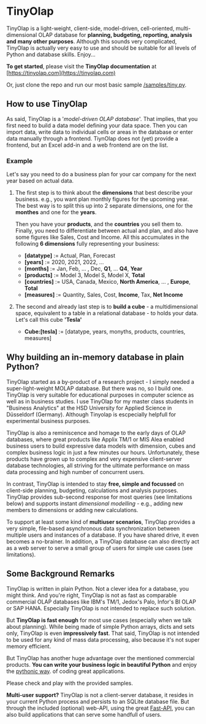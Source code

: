 # TinyOlap 

TinyOlap is a light-weight, client-side, model-driven, cell-oriented, multi-dimensional OLAP 
database for **planning, budgeting, reporting, analysis and many other purposes**. 
Although this sounds very complicated, TinyOlap is actually very easy to use and should 
be suitable for all levels of Python and database skills. Enjoy...

**To get started**, please visit the **TinyOlap documentation** at [https://tinyolap.com](https://tinyolap.com)

Or, just clone the repo and run our most basic sample [/samples/tiny.py](https://github.com/Zeutschler/tinyolap/blob/main/samples/tiny.py).

## How to use TinyOlap
As said, TinyOlap is a '*model-driven OLAP database*'. That implies, that you first need to build a data model 
defining your data space. Then you can import data, write data to individual cells or areas in the database or enter 
data manually through a frontend. TiynOlap does not (yet) provide a frontend, but an Excel add-in and a web frontend 
are on the list.

### Example
Let's say you need to do a business plan for your car company for the next year based on actual data.
1. The first step is to think about the **dimensions** that best describe your business. e.g., you want plan 
   monthly figures for the upcoming year. The best way is to split this up into 2 separate dimensions, one for 
   the **monthes** and one for the **years**. 
   
   Then you have your **products**, and the **countries** you sell 
   them to. Finally, you need to differentiate between actual and plan, and also have some figures like Sales, 
   Cost and Income. All this accumulates in the following **6 dimensions** fully representing your business:
   - **[datatype]** := Actual, Plan, Forecast
   - **[years]** := 2020, 2021, 2022, ...
   - **[months]** := Jan, Feb, ... , Dec, **Q1**, ... **Q4**, **Year**
   - **[products]** := Model 3, Model S, Model X, **Total**
   - **[countries]** := USA, Canada, Mexico, **North America**, ... , **Europe**, **Total**
   - **[measures]** := Quantity, Sales, Cost, **Income**, Tax, **Net Income**

2. The second and already last step is to **build a cube** - a multidimensional space, equivalent to a table in a 
   relational database - to holds your data. Let's call this cube **'Tesla'**
   - **Cube:[tesla]** := [datatype, years, monyths, products, countries, measures]
   

## Why building an in-memory database in plain Python? 
TinyOlap started as a by-product of a research project - I simply needed a super-light-weight MOLAP database. 
But there was no, so I build one. TinyOlap is very suitable for educational purposes in computer science as well as 
in business studies. I use TinyOlap for my master class students in "Business Analytics" at the HSD University for 
Applied Science in Düsseldorf (Germany). Although Tinyolap is escpecially helpfull for experimental business purposes.

TinyOlap is also a reminiscence and homage to the early days of OLAP databases, where great products like 
Applix TM/1 or MIS Alea enabled business users to build expressive data models with dimension, cubes and complex 
business logic in just a few minutes our hours. Unfortunately, these products have grown up to complex and 
very expensive client-server database technologies, all striving for the ultimate performance on mass data 
processing and high number of concurrent users.

In contrast, TinyOlap is intended to stay **free, simple and focussed** on 
client-side planning, budgeting, calculations and analysis purposes. TinyOlap provides sub-second 
response for most queries (see limitations below) and supports instant 
*dimensional modelling* - e.g., adding new members to dimensions or adding new calculations.

To support at least some kind of **multiuser scenarios**, TinyOlap provides a very simple, file-based 
asynchronous data synchronization between multiple users and instances of a
database. If you have shared drive, it even becomes a no-brainer. In addition, 
a TinyOlap database can also directly act as a web server to serve a small group 
of users for simple use cases (see limitations).

## Some Background Remarks
TinyOlap is written in plain Python. Not a clever idea for a database, you might think. 
And you're right, TinyOlap is not as fast as comparable commercial OLAP databases like 
IBM's TM/1, Jedox's Palo, Infor's BI OLAP or SAP HANA. Especially TinyOlap is not intended to replace such solution. 

But **TinyOlap is fast enough** for most use cases (especially when we talk about planning). While being made of 
simple Python arrays, dicts and sets only, TinyOlap is even **impressively fast**. That said, TinyOlap is not 
intended to be used for any kind of mass data processing, also because it's not super memory efficient.  

But TinyOlap has another huge advantage over the mentioned commercial products. **You can write your business 
logic in beautiful Python** and enjoy the [pythonic way](https://www.udacity.com/blog/2020/09/what-is-pythonic-style.html). of coding great applications.

Please check and play with the provided samples.

**Multi-user support?** TinyOlap is not a client-server database, it resides in your current Python process 
and persists to an SQLite database file. But through the included (optional) web-API, using the great
[Fast-API](https://fastapi.tiangolo.com), you can also build applications that can serve some handfull of users.

